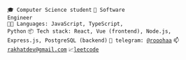 <code>🎓 Computer Science student</code>
<code>👷 Software Engineer</code><br>
<code>🧑‍💻 Languages: JavaScript, TypeScript, Python</code>
<code>📦 Tech stack: React, Vue (frontend), Node.js, Express.js, PostgreSQL (backend)</code>
<code>💬 telegram: [@rooohaa](https://telegram.me/rooohaa)</code>
<code>📫 [rakhatdev@gmail.com](mailto:rakhatdev@gmail.com)</code>
<code>📈[leetcode](https://leetcode.com/rakhatdev/)</code>
